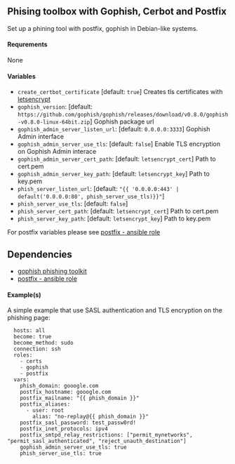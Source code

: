 ## Phising toolbox with Gophish, Cerbot and Postfix

Set up a phining tool with postfix, gophish in Debian-like systems.

#### Requrements

None

#### Variables
* `create_certbot_certificate` [default: `true`] Creates tls certificates with [letsencrypt](https://letsencrypt.org/)
* `gophish_version`: [default: `https://github.com/gophish/gophish/releases/download/v0.8.0/gophish-v0.8.0-linux-64bit.zip`] Gophish package url
* `gophish_admin_server_listen_url`: [default: `0.0.0.0:3333`] Gophish Admin interface
* `gophish_admin_server_use_tls`: [default: `false`] Enable TLS encryption on Gophish Admin interace
* `gophish_admin_server_cert_path`: [default: `letsencrypt_cert`] Path to cert.pem
* `gophish_admin_server_key_path`: [default: `letsencrypt_key`] Path to key.pem
* `phish_server_listen_url`: [default: `"{{ '0.0.0.0:443' | default('0.0.0.0:80', phish_server_use_tls)}}"`]
* `phish_server_use_tls`: [default: `false`]
* `phish_server_cert_path`: [default: `letsencrypt_cert`] Path to cert.pem
* `phish_server_key_path`: [default: `letsencrypt_key`] Path to key.pem

For postfix variables please see [postfix - ansible role](https://github.com/Oefenweb/ansible-postfix)

## Dependencies
- [gophish phishing toolkit](https://github.com/gophish/gophish)
- [postfix - ansible role](https://github.com/Oefenweb/ansible-postfix)

#### Example(s)

A simple example that use SASL authentication and TLS encryption on the phishing page:

```  
  hosts: all
  become: true
  become_method: sudo
  connection: ssh
  roles:
    - certs
    - gophish
    - postfix
  vars:
    phish_domain: gooogle.com
    postfix_hostname: gooogle.com
    postfix_mailname: "{{ phish_domain }}"
    postfix_aliases:
      - user: root
        alias: "no-replay@{{ phish_domain }}"
    postfix_sasl_password: test_passw0rd!
    postfix_inet_protocols: ipv4
    postfix_smtpd_relay_restrictions: ["permit_mynetworks", "permit_sasl_authenticated", "reject_unauth_destination"]
    gophish_admin_server_use_tls: true
    phish_server_use_tls: true
```